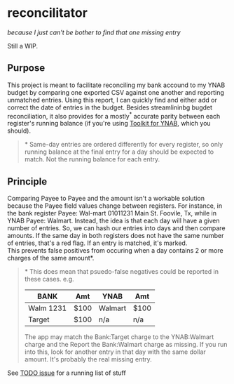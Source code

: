 # reconcilitator
_because I just can't be bother to find that one missing entry_

Still a WIP.

## Purpose

This project is meant to facilitate reconciling my bank accound to my YNAB budget by comparing one exported CSV against one another and
reporting unmatched entries.  Using this report, I can quickly find and either add or correct the date of entries in the budget.
Besides streamlininbg bugdet reconciliation, it also provides for a mostly<sup>*</sup> accurate parity between each 
register's running balance (if you're using [Toolkit for YNAB]( https://www.toolkitforynab.com/), which you should).


> \* Same-day entries are ordered differently for every register, so only running balance at the final entry for a day should 
> be expected to match.  Not the running balance for each entry.


## Principle

Comparing Payee to Payee and the amount isn't a workable solution because the Payee field values change between registers.
For instance, in the bank register Payee: Wal-mart 01011231 Main St. Foovile, Tx, while in YNAB Payee: Walmart.  Instead,
the idea is that each day will have a given number of entries.  So, we can hash our entries into days and then compare amounts.
If the same day in both registers does not have the same number of entries, that's a red flag. If an entry is matched, it's marked.  
This prevents false positives from occuring when a day contains 2 or more charges of the same amount*.

> \* This does mean that psuedo-false negatives could be reported in these cases. e.g.
> 
> BANK|Amt|YNAB|Amt
> ----|----|----|----
> Walm 1231|$100|Walmart|$100
> Target| $100 | n/a | n/a
> 
> The app may match the Bank:Target charge to the YNAB:Walmart charge and the Report the Bank:Walmart charge as missing.
> If you run into this, look for another entry in that day with the same dollar amount.  It's probably the real missing entry.

See [TODO issue](https://github.com/copejon/reconcilitator/issues/2) for a running list of stuff
